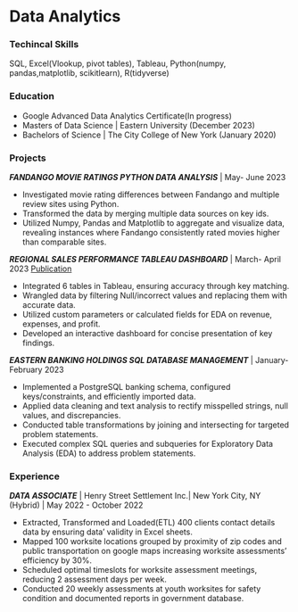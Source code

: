 # Data Analytics

### Techincal Skills
 SQL, Excel(Vlookup, pivot tables), Tableau, Python(numpy, pandas,matplotlib, scikitlearn), R(tidyverse)

### Education
- Google Advanced Data Analytics Certificate(In progress)
- Masters of Data Science | Eastern University (December 2023)
- Bachelors of Science | The City College of New York (January 2020)

### Projects

***FANDANGO MOVIE RATINGS PYTHON DATA ANALYSIS*** | May- June 2023
- Investigated movie rating differences between Fandango and multiple review sites using Python. 
- Transformed the data by merging multiple data sources on key ids.  
- Utilized Numpy, Pandas and Matplotlib to aggregate and visualize data, revealing instances where Fandango consistently rated movies higher than comparable sites.

***REGIONAL SALES PERFORMANCE TABLEAU DASHBOARD*** | March- April 2023
[Publication](https://public.tableau.com/app/profile/solaiman.khan/viz/USAcompaniesSalesbyChannelDashboard/Dashboard1MohammadKhan)
- Integrated 6 tables in Tableau, ensuring accuracy through key matching.
- Wrangled data by filtering Null/incorrect values and replacing them with accurate data.
- Utilized custom parameters or calculated fields for EDA on revenue, expenses, and profit.
- Developed an interactive dashboard for concise presentation of key findings.

***EASTERN BANKING HOLDINGS SQL DATABASE MANAGEMENT*** | January- February 2023
- Implemented a PostgreSQL banking schema, configured keys/constraints, and efficiently imported data.
- Applied data cleaning and text analysis to rectify misspelled strings, null values, and discrepancies.
- Conducted table transformations by joining and intersecting for targeted problem statements.
- Executed complex SQL queries and subqueries for Exploratory Data Analysis (EDA) to address problem statements.

### Experience

***DATA ASSOCIATE*** | Henry Street Settlement Inc.|  New York City, NY (Hybrid) | May 2022 - October 2022
- Extracted, Transformed and Loaded(ETL) 400 clients contact details data by ensuring data’ validity in Excel sheets.
- Mapped 100 worksite locations grouped by proximity of zip codes and public transportation on google maps increasing worksite assessments’ efficiency by 30%.
- Scheduled optimal timeslots for worksite assessment meetings, reducing 2 assessment days per week.
- Conducted 20 weekly assessments at youth worksites for safety condition and documented reports in government database.



